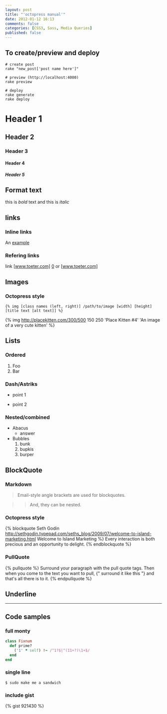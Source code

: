 ```yaml
---
layout: post
title: "'octopress manual'"
date: 2012-01-12 16:13
comments: false
categories: [CSS3, Sass, Media Queries]
published: false
---
```


## To create/preview and deploy

```
# create post
rake "new_post['post name here']"

# preview (http://localhost:4000)
rake preview

# deploy
rake generate
rake deploy
```

# Header 1

## Header 2

### Header 3

#### Header 4

##### Header 5

## Format text

this is *bold* text and this is _italic_

## links

### Inline links

An [example](http://example.com/ "The Example")

### Refering links

link [www.toeter.com] [0] or [www.toeter.com]

  [0]: http://www.toeter.com/ "Toeter"
  [www.toeter.com]: http://www.toeter.com/ "Toeter"

## Images

### Octopress style

`{% img [class names (left, right)] /path/to/image [width] [height] [title text [alt text]] %}`

{% img http://placekitten.com/300/500 150 250 'Place Kitten #4' 'An image of a very cute kitten' %}


## Lists

### Ordered

  1.  Foo
  2.  Bar

### Dash/Astriks

  - point 1
  * point 2

### Nested/combined

  * Abacus
    * answer
  * Bubbles
    1. bunk
    2. bupkis
    3. burper

## BlockQuote

### Markdown

> Email-style angle brackets
> are used for blockquotes.

>> And, they can be nested.

### Octopress style

{% blockquote Seth Godin http://sethgodin.typepad.com/seths_blog/2009/07/welcome-to-island-marketing.html Welcome to Island Marketing %}
Every interaction is both precious and an opportunity to delight.
{% endblockquote %}

### PullQuote

{% pullquote %}
Surround your paragraph with the pull quote tags. Then when you come to
the text you want to pull, {" surround it like this "} and that's all there is to it.
{% endpullquote %}


## Underline

---

## Code samples

### full monty

``` ruby Discover if a number is prime http://www.noulakaz.net/weblog/2007/03/18/a-regular-expression-to-check-for-prime-numbers/ Source Article
class Fixnum
  def prime?
    ('1' * self) !~ /^1?$|^(11+?)\1+$/
  end
end
```

### single line

```
$ sudo make me a sandwich
```

### include gist

{% gist 921430 %}

